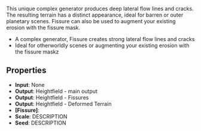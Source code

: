 

This unique complex generator produces deep lateral flow lines and cracks. The resulting terrain has a distinct appearance, ideal for barren or outer planetary scenes.  Fissure can also be used to augment your existing erosion with the fissure mask.

- A complex generator, Fissure creates strong lateral flow lines and cracks
- Ideal for otherworldly scenes or augmenting your existing erosion with the fissure maskz

## Properties
- **Input**: None
- **Output**: Heightfield - main output
- **Output**: Heightfield - Fissures
- **Output**: Heightfield - Deformed Terrain
- **[Fissure]**: 
- **Scale**: DESCRIPTION
- **Seed**: DESCRIPTION



